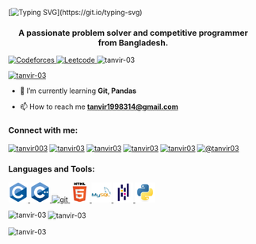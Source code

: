 [![Typing SVG](https://readme-typing-svg.herokuapp.com?font=consolas&color=%234DF79A&height=30&lines=HI+there%2C+I'm+Ahsanul_Mahbub_Tanvir!)](https://git.io/typing-svg)
<h3 align="center">A passionate problem solver and competitive programmer from Bangladesh.</h3>

<a href="https://codeforces.com/profile/tanvir03">
    <img alt="Codeforces" src="https://cp-logo.vercel.app/codeforces/tanvir03"/>
</a>
<a href="https://leetcode.com/tanvir03/">
    <img alt="Leetcode" src="https://cp-logo.vercel.app/leetcode/tanvir03"/>
</a>
<a align="left"> <img src="https://komarev.com/ghpvc/?username=tanvir-03&label=Profile%20views&color=0e75b6&style=flat" alt="tanvir-03" /> </a>

<p align="left"> <a href="https://github.com/ryo-ma/github-profile-trophy"><img src="https://github-profile-trophy.vercel.app/?username=tanvir-03" alt="tanvir-03" /></a> </p>

- 🌱 I’m currently learning **Git, Pandas**

- 📫 How to reach me **tanvir1998314@gmail.com**

<h3 align="left">Connect with me:</h3>
<p align="left">
<a href="https://linkedin.com/in/tanvir003" target="blank"><img align="center" src="https://raw.githubusercontent.com/rahuldkjain/github-profile-readme-generator/master/src/images/icons/Social/linked-in-alt.svg" alt="tanvir003" height="30" width="40" /></a>
<a href="https://www.codechef.com/users/tanvir03" target="blank"><img align="center" src="https://cdn.jsdelivr.net/npm/simple-icons@3.1.0/icons/codechef.svg" alt="tanvir03" height="30" width="40" /></a>
<a href="https://www.hackerrank.com/tanvir03" target="blank"><img align="center" src="https://raw.githubusercontent.com/rahuldkjain/github-profile-readme-generator/master/src/images/icons/Social/hackerrank.svg" alt="tanvir03" height="30" width="40" /></a>
<a href="https://codeforces.com/profile/tanvir03" target="blank"><img align="center" src="https://raw.githubusercontent.com/rahuldkjain/github-profile-readme-generator/master/src/images/icons/Social/codeforces.svg" alt="tanvir03" height="30" width="40" /></a>
<a href="https://www.leetcode.com/tanvir03" target="blank"><img align="center" src="https://raw.githubusercontent.com/rahuldkjain/github-profile-readme-generator/master/src/images/icons/Social/leet-code.svg" alt="tanvir03" height="30" width="40" /></a>
<a href="https://www.hackerearth.com/@tanvir03" target="blank"><img align="center" src="https://raw.githubusercontent.com/rahuldkjain/github-profile-readme-generator/master/src/images/icons/Social/hackerearth.svg" alt="@tanvir03" height="30" width="40" /></a>
</p>

<h3 align="left">Languages and Tools:</h3>
<p align="left"> <a href="https://www.cprogramming.com/" target="_blank" rel="noreferrer"> <img src="https://raw.githubusercontent.com/devicons/devicon/master/icons/c/c-original.svg" alt="c" width="40" height="40"/> </a> <a href="https://www.w3schools.com/cpp/" target="_blank" rel="noreferrer"> <img src="https://raw.githubusercontent.com/devicons/devicon/master/icons/cplusplus/cplusplus-original.svg" alt="cplusplus" width="40" height="40"/> </a> <a href="https://git-scm.com/" target="_blank" rel="noreferrer"> <img src="https://www.vectorlogo.zone/logos/git-scm/git-scm-icon.svg" alt="git" width="40" height="40"/> </a> <a href="https://www.w3.org/html/" target="_blank" rel="noreferrer"> <img src="https://raw.githubusercontent.com/devicons/devicon/master/icons/html5/html5-original-wordmark.svg" alt="html5" width="40" height="40"/> </a> <a href="https://www.mysql.com/" target="_blank" rel="noreferrer"> <img src="https://raw.githubusercontent.com/devicons/devicon/master/icons/mysql/mysql-original-wordmark.svg" alt="mysql" width="40" height="40"/> </a> <a href="https://pandas.pydata.org/" target="_blank" rel="noreferrer"> <img src="https://raw.githubusercontent.com/devicons/devicon/2ae2a900d2f041da66e950e4d48052658d850630/icons/pandas/pandas-original.svg" alt="pandas" width="40" height="40"/> </a> <a href="https://www.python.org" target="_blank" rel="noreferrer"> <img src="https://raw.githubusercontent.com/devicons/devicon/master/icons/python/python-original.svg" alt="python" width="40" height="40"/> </a> </p>

<p><img align="left" src="https://github-readme-stats.vercel.app/api/top-langs?username=tanvir-03&show_icons=true&locale=en&layout=compact" alt="tanvir-03" /></p>

<p>&nbsp;<img align="center" src="https://github-readme-stats.vercel.app/api?username=tanvir-03&show_icons=true&locale=en" alt="tanvir-03" /></p>

<p><img align="center" src="https://github-readme-streak-stats.herokuapp.com/?user=tanvir-03&" alt="tanvir-03" /></p>
